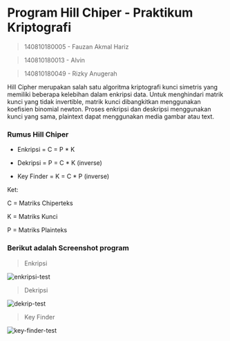 # Program Hill Chiper - Praktikum Kriptografi

> 140810180005 - Fauzan Akmal Hariz

> 140810180013 - Alvin

> 140810180049 - Rizky Anugerah



Hill Cipher merupakan salah satu algoritma kriptografi kunci simetris yang memiliki beberapa kelebihan dalam enkripsi data. Untuk menghindari matrik kunci yang tidak invertible, matrik kunci dibangkitkan menggunakan koefisien binomial newton.  Proses enkripsi dan deskripsi menggunakan kunci yang sama, plaintext dapat menggunakan media gambar atau text.

### Rumus Hill Chiper
-  Enkripsi = 
C = P * K

-  Dekripsi = 
P = C * K (inverse)

- Key Finder = 
K = C * P (inverse)

Ket:

 C = Matriks Chiperteks

 K = Matriks Kunci

 P = Matriks Plainteks

### Berikut adalah Screenshot program

> Enkripsi

![enkripsi-test](https://user-images.githubusercontent.com/47733168/94448509-2c6dfe80-01d5-11eb-8332-2759543b128a.jpg)

> Dekripsi

![dekrip-test](https://user-images.githubusercontent.com/47733168/94448500-2a0ba480-01d5-11eb-9b01-a57a291071a1.jpg)

> Key Finder

![key-finder-test](https://user-images.githubusercontent.com/47733168/94448494-27a94a80-01d5-11eb-82fc-6520db27c703.jpg)



